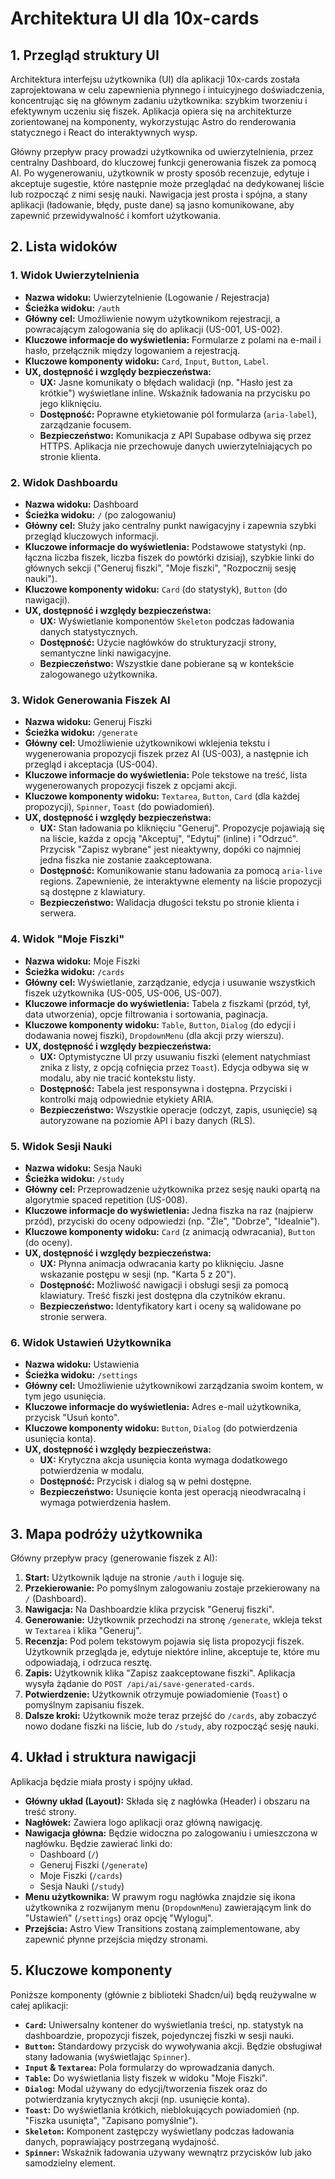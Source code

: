 # Architektura UI dla 10x-cards

## 1. Przegląd struktury UI

Architektura interfejsu użytkownika (UI) dla aplikacji 10x-cards została zaprojektowana w celu zapewnienia płynnego i intuicyjnego doświadczenia, koncentrując się na głównym zadaniu użytkownika: szybkim tworzeniu i efektywnym uczeniu się fiszek. Aplikacja opiera się na architekturze zorientowanej na komponenty, wykorzystując Astro do renderowania statycznego i React do interaktywnych wysp.

Główny przepływ pracy prowadzi użytkownika od uwierzytelnienia, przez centralny Dashboard, do kluczowej funkcji generowania fiszek za pomocą AI. Po wygenerowaniu, użytkownik w prosty sposób recenzuje, edytuje i akceptuje sugestie, które następnie może przeglądać na dedykowanej liście lub rozpocząć z nimi sesję nauki. Nawigacja jest prosta i spójna, a stany aplikacji (ładowanie, błędy, puste dane) są jasno komunikowane, aby zapewnić przewidywalność i komfort użytkowania.

## 2. Lista widoków

### 1. Widok Uwierzytelnienia
- **Nazwa widoku:** Uwierzytelnienie (Logowanie / Rejestracja)
- **Ścieżka widoku:** `/auth`
- **Główny cel:** Umożliwienie nowym użytkownikom rejestracji, a powracającym zalogowania się do aplikacji (US-001, US-002).
- **Kluczowe informacje do wyświetlenia:** Formularze z polami na e-mail i hasło, przełącznik między logowaniem a rejestracją.
- **Kluczowe komponenty widoku:** `Card`, `Input`, `Button`, `Label`.
- **UX, dostępność i względy bezpieczeństwa:**
  - **UX:** Jasne komunikaty o błędach walidacji (np. "Hasło jest za krótkie") wyświetlane inline. Wskaźnik ładowania na przycisku po jego kliknięciu.
  - **Dostępność:** Poprawne etykietowanie pól formularza (`aria-label`), zarządzanie focusem.
  - **Bezpieczeństwo:** Komunikacja z API Supabase odbywa się przez HTTPS. Aplikacja nie przechowuje danych uwierzytelniających po stronie klienta.

### 2. Widok Dashboardu
- **Nazwa widoku:** Dashboard
- **Ścieżka widoku:** `/` (po zalogowaniu)
- **Główny cel:** Służy jako centralny punkt nawigacyjny i zapewnia szybki przegląd kluczowych informacji.
- **Kluczowe informacje do wyświetlenia:** Podstawowe statystyki (np. łączna liczba fiszek, liczba fiszek do powtórki dzisiaj), szybkie linki do głównych sekcji ("Generuj fiszki", "Moje fiszki", "Rozpocznij sesję nauki").
- **Kluczowe komponenty widoku:** `Card` (do statystyk), `Button` (do nawigacji).
- **UX, dostępność i względy bezpieczeństwa:**
  - **UX:** Wyświetlanie komponentów `Skeleton` podczas ładowania danych statystycznych.
  - **Dostępność:** Użycie nagłówków do strukturyzacji strony, semantyczne linki nawigacyjne.
  - **Bezpieczeństwo:** Wszystkie dane pobierane są w kontekście zalogowanego użytkownika.

### 3. Widok Generowania Fiszek AI
- **Nazwa widoku:** Generuj Fiszki
- **Ścieżka widoku:** `/generate`
- **Główny cel:** Umożliwienie użytkownikowi wklejenia tekstu i wygenerowania propozycji fiszek przez AI (US-003), a następnie ich przegląd i akceptacja (US-004).
- **Kluczowe informacje do wyświetlenia:** Pole tekstowe na treść, lista wygenerowanych propozycji fiszek z opcjami akcji.
- **Kluczowe komponenty widoku:** `Textarea`, `Button`, `Card` (dla każdej propozycji), `Spinner`, `Toast` (do powiadomień).
- **UX, dostępność i względy bezpieczeństwa:**
  - **UX:** Stan ładowania po kliknięciu "Generuj". Propozycje pojawiają się na liście, każda z opcją "Akceptuj", "Edytuj" (inline) i "Odrzuć". Przycisk "Zapisz wybrane" jest nieaktywny, dopóki co najmniej jedna fiszka nie zostanie zaakceptowana.
  - **Dostępność:** Komunikowanie stanu ładowania za pomocą `aria-live` regions. Zapewnienie, że interaktywne elementy na liście propozycji są dostępne z klawiatury.
  - **Bezpieczeństwo:** Walidacja długości tekstu po stronie klienta i serwera.

### 4. Widok "Moje Fiszki"
- **Nazwa widoku:** Moje Fiszki
- **Ścieżka widoku:** `/cards`
- **Główny cel:** Wyświetlanie, zarządzanie, edycja i usuwanie wszystkich fiszek użytkownika (US-005, US-006, US-007).
- **Kluczowe informacje do wyświetlenia:** Tabela z fiszkami (przód, tył, data utworzenia), opcje filtrowania i sortowania, paginacja.
- **Kluczowe komponenty widoku:** `Table`, `Button`, `Dialog` (do edycji i dodawania nowej fiszki), `DropdownMenu` (dla akcji przy wierszu).
- **UX, dostępność i względy bezpieczeństwa:**
  - **UX:** Optymistyczne UI przy usuwaniu fiszki (element natychmiast znika z listy, z opcją cofnięcia przez `Toast`). Edycja odbywa się w modalu, aby nie tracić kontekstu listy.
  - **Dostępność:** Tabela jest responsywna i dostępna. Przyciski i kontrolki mają odpowiednie etykiety ARIA.
  - **Bezpieczeństwo:** Wszystkie operacje (odczyt, zapis, usunięcie) są autoryzowane na poziomie API i bazy danych (RLS).

### 5. Widok Sesji Nauki
- **Nazwa widoku:** Sesja Nauki
- **Ścieżka widoku:** `/study`
- **Główny cel:** Przeprowadzenie użytkownika przez sesję nauki opartą na algorytmie spaced repetition (US-008).
- **Kluczowe informacje do wyświetlenia:** Jedna fiszka na raz (najpierw przód), przyciski do oceny odpowiedzi (np. "Źle", "Dobrze", "Idealnie").
- **Kluczowe komponenty widoku:** `Card` (z animacją odwracania), `Button` (do oceny).
- **UX, dostępność i względy bezpieczeństwa:**
  - **UX:** Płynna animacja odwracania karty po kliknięciu. Jasne wskazanie postępu w sesji (np. "Karta 5 z 20").
  - **Dostępność:** Możliwość nawigacji i obsługi sesji za pomocą klawiatury. Treść fiszki jest dostępna dla czytników ekranu.
  - **Bezpieczeństwo:** Identyfikatory kart i oceny są walidowane po stronie serwera.

### 6. Widok Ustawień Użytkownika
- **Nazwa widoku:** Ustawienia
- **Ścieżka widoku:** `/settings`
- **Główny cel:** Umożliwienie użytkownikowi zarządzania swoim kontem, w tym jego usunięcia.
- **Kluczowe informacje do wyświetlenia:** Adres e-mail użytkownika, przycisk "Usuń konto".
- **Kluczowe komponenty widoku:** `Button`, `Dialog` (do potwierdzenia usunięcia konta).
- **UX, dostępność i względy bezpieczeństwa:**
  - **UX:** Krytyczna akcja usunięcia konta wymaga dodatkowego potwierdzenia w modalu.
  - **Dostępność:** Przycisk i dialog są w pełni dostępne.
  - **Bezpieczeństwo:** Usunięcie konta jest operacją nieodwracalną i wymaga potwierdzenia hasłem.

## 3. Mapa podróży użytkownika

Główny przepływ pracy (generowanie fiszek z AI):
1.  **Start:** Użytkownik ląduje na stronie `/auth` i loguje się.
2.  **Przekierowanie:** Po pomyślnym zalogowaniu zostaje przekierowany na `/` (Dashboard).
3.  **Nawigacja:** Na Dashboardzie klika przycisk "Generuj fiszki".
4.  **Generowanie:** Użytkownik przechodzi na stronę `/generate`, wkleja tekst w `Textarea` i klika "Generuj".
5.  **Recenzja:** Pod polem tekstowym pojawia się lista propozycji fiszek. Użytkownik przegląda je, edytuje niektóre inline, akceptuje te, które mu odpowiadają, i odrzuca resztę.
6.  **Zapis:** Użytkownik klika "Zapisz zaakceptowane fiszki". Aplikacja wysyła żądanie do `POST /api/ai/save-generated-cards`.
7.  **Potwierdzenie:** Użytkownik otrzymuje powiadomienie (`Toast`) o pomyślnym zapisaniu fiszek.
8.  **Dalsze kroki:** Użytkownik może teraz przejść do `/cards`, aby zobaczyć nowo dodane fiszki na liście, lub do `/study`, aby rozpocząć sesję nauki.

## 4. Układ i struktura nawigacji

Aplikacja będzie miała prosty i spójny układ.
- **Główny układ (Layout):** Składa się z nagłówka (Header) i obszaru na treść strony.
- **Nagłówek:** Zawiera logo aplikacji oraz główną nawigację.
- **Nawigacja główna:** Będzie widoczna po zalogowaniu i umieszczona w nagłówku. Będzie zawierać linki do:
  - Dashboard (`/`)
  - Generuj Fiszki (`/generate`)
  - Moje Fiszki (`/cards`)
  - Sesja Nauki (`/study`)
- **Menu użytkownika:** W prawym rogu nagłówka znajdzie się ikona użytkownika z rozwijanym menu (`DropdownMenu`) zawierającym link do "Ustawień" (`/settings`) oraz opcję "Wyloguj".
- **Przejścia:** Astro View Transitions zostaną zaimplementowane, aby zapewnić płynne przejścia między stronami.

## 5. Kluczowe komponenty

Poniższe komponenty (głównie z biblioteki Shadcn/ui) będą reużywalne w całej aplikacji:
- **`Card`:** Uniwersalny kontener do wyświetlania treści, np. statystyk na dashboardzie, propozycji fiszek, pojedynczej fiszki w sesji nauki.
- **`Button`:** Standardowy przycisk do wywoływania akcji. Będzie obsługiwał stany ładowania (wyświetlając `Spinner`).
- **`Input` & `Textarea`:** Pola formularzy do wprowadzania danych.
- **`Table`:** Do wyświetlania listy fiszek w widoku "Moje Fiszki".
- **`Dialog`:** Modal używany do edycji/tworzenia fiszek oraz do potwierdzania krytycznych akcji (np. usunięcie konta).
- **`Toast`:** Do wyświetlania krótkich, nieblokujących powiadomień (np. "Fiszka usunięta", "Zapisano pomyślnie").
- **`Skeleton`:** Komponent zastępczy wyświetlany podczas ładowania danych, poprawiający postrzeganą wydajność.
- **`Spinner`:** Wskaźnik ładowania używany wewnątrz przycisków lub jako samodzielny element.

